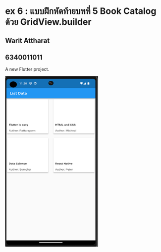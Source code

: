 # ex 6 : แบบฝึกหัดท้ายบทที่ 5 Book Catalog ด้วย GridView.builder
## Warit Attharat
## 6340011011
A new Flutter project.


<img src="ex6.png" width="300" height="550">
